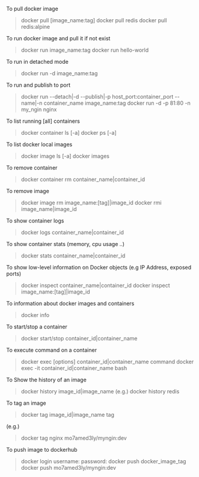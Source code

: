 To pull docker image
> docker pull [image_name:tag]
> docker pull redis
> docker pull redis:alpine

To run docker image and pull it if not exist
> docker run image_name:tag
> docker run hello-world

To run in detached mode
> docker run -d image_name:tag

To run and publish to port
> docker run --detach|-d --publish|-p host_port:container_port --name|-n container_name image_name:tag
> docker run -d -p 81:80 -n my_ngin nginx
 
To list running [all] containers
> docker container ls [-a]
> docker ps [-a]

To list docker local images
> docker image ls [-a]
> docker images

To remove container
> docker container rm container_name|container_id

To remove image
> docker image rm image_name:[tag]|image_id
> docker rmi image_name|image_id

To show container logs
> docker logs container_name|container_id

To show container stats (memory, cpu usage ..)
> docker stats container_name|container_id

To show low-level information on Docker objects (e.g IP Address, exposed ports)
> docker inspect container_name|container_id
> docker inspect image_name:[tag]|image_id

To information about docker images and containers
> docker info

To start/stop a container
> docker start/stop container_id|container_name

To execute command on a container
> docker exec [options] container_id|container_name command
> docker exec -it container_id|container_name bash

To Show the history of an image
> docker history image_id|image_name
(e.g.) 
> docker history redis

To tag an image
> docker tag image_id|image_name tag

(e.g.)
> docker tag nginx mo7amed3ly/myngin:dev

To push image to dockerhub
> docker login
> username:
> password:
> docker push docker_image_tag
> docker push mo7amed3ly/myngin:dev


